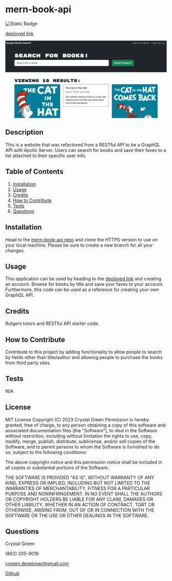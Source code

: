 # mern-book-api
![Static Badge](https://img.shields.io/badge/License-MIT-green)

[deployed link](https://peaceful-basin-62995-ae860d87c4fe.herokuapp.com/)

![site image](/client/src/images/sitescreenshot.png)

## Description
This is a website that was refactored from a RESTful API to be a GraphQL API with Apollo Server.  Users can search for books and save their faves to a list attached to their specific user info.  

## Table of Contents

1. [Installation](#installation)
2. [Usage](#usage)
3. [Credits](#credits)
4. [How to Contribute](#how-to-contribute)
5. [Tests](#tests)
6. [Questions](#questions)

## Installation
Head to the [mern-book-api repo](https://github.com/crissyg923/mern-stack-api) and clone the HTTPS version to use on your local machine.  Please be sure to create a new branch for all your changes.

## Usage
This application can be used by heading to the [deployed link](https://peaceful-basin-62995-ae860d87c4fe.herokuapp.com/) and creating an account.  Browse for books by title and save your faves to your account.  Furthermore, this code can be used as a reference for creating your own GraphQL API.

## Credits
Rutgers tutors and RESTful API starter code.

## How to Contribute
Contribute to this project by adding functionality to allow people to search by fields other than title/author and allowing people to purchase the books from third party sites.

## Tests
N/A

## License
MIT License
        Copyright (C) 2023 Crystal Green
        Permission is hereby granted, free of charge, to any person obtaining a copy
of this software and associated documentation files (the "Software"), to deal
in the Software without restriction, including without limitation the rights
to use, copy, modify, merge, publish, distribute, sublicense, and/or sell
copies of the Software, and to permit persons to whom the Software is
furnished to do so, subject to the following conditions:

The above copyright notice and this permission notice shall be included in all
copies or substantial portions of the Software.

THE SOFTWARE IS PROVIDED "AS IS", WITHOUT WARRANTY OF ANY KIND, EXPRESS OR
IMPLIED, INCLUDING BUT NOT LIMITED TO THE WARRANTIES OF MERCHANTABILITY,
FITNESS FOR A PARTICULAR PURPOSE AND NONINFRINGEMENT. IN NO EVENT SHALL THE
AUTHORS OR COPYRIGHT HOLDERS BE LIABLE FOR ANY CLAIM, DAMAGES OR OTHER
LIABILITY, WHETHER IN AN ACTION OF CONTRACT, TORT OR OTHERWISE, ARISING FROM,
OUT OF OR IN CONNECTION WITH THE SOFTWARE OR THE USE OR OTHER DEALINGS IN THE
SOFTWARE. 

## Questions
Crystal Green

(862) 205-9019

cgreen.developer@gmail.com

[Github](https://github.com/crissyg923)